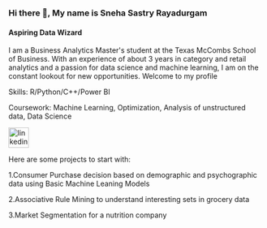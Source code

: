 ### Hi there 👋, My name is Sneha Sastry Rayadurgam
#### Aspiring Data Wizard

I am a Business Analytics Master's student at the Texas McCombs School of Business. With an experience of about 3 years in category and retail analytics and a passion for data science and machine learning, I am on the constant lookout for new opportunities. Welcome to my profile

Skills: R/Python/C++/Power BI

Coursework: Machine Learning, Optimization, Analysis of unstructured data, Data Science

[<img src='https://cdn.jsdelivr.net/npm/simple-icons@3.0.1/icons/linkedin.svg' alt='linkedin' height='40'>](https://www.linkedin.com/in/https://www.linkedin.com/in/sneha-sastry-rayadurgam//)  

Here are some projects to start with: 

1.Consumer Purchase decision based on demographic and psychographic data using Basic Machine Leaning Models

2.Associative Rule Mining to understand interesting sets in grocery data 

3.Market Segmentation for a nutrition company 
